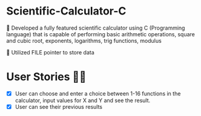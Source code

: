 # Scientific-Calculator-C

🔶 Developed a fully featured scientific calculator using
 C (Programming language) that is capable of performing basic arithmetic operations, square and cubic root, exponents, logarithms, trig functions, modulus

🔶 Utilized FILE pointer to store data



# User Stories 👨‍💻
- [x] User can choose and enter a choice between 1-16 functions in the calculator, input values for X and Y and see the result. 
- [x] User can see their previous results

